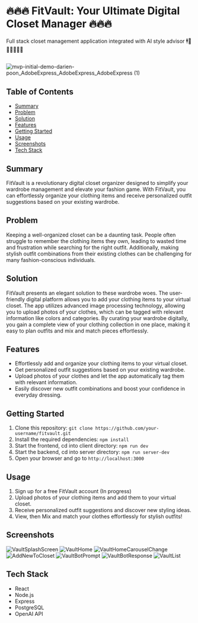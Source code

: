 # 🔥🔥🔥 FitVault: Your Ultimate Digital Closet Manager 🔥🔥🔥

Full stack closet management application integrated with AI style advisor 🕴️👜🧥👚👔👖👟
##
![mvp-initial-demo-darien-poon_AdobeExpress_AdobeExpress_AdobeExpress (1)](https://github.com/darienpoon/FitVault/assets/127794749/e52d0d7b-83ec-4f79-81a6-6e78518e9ec5)



## Table of Contents
- [Summary](#summary)
- [Problem](#problem)
- [Solution](#solution)
- [Features](#features)
- [Getting Started](#getting-started)
- [Usage](#usage)
- [Screenshots](#screenshots)
- [Tech Stack](#tech-stack)


## Summary
FitVault is a revolutionary digital closet organizer designed to simplify your wardrobe management and elevate your fashion game. With FitVault, you can effortlessly organize your clothing items and receive personalized outfit suggestions based on your existing wardrobe.

## Problem
Keeping a well-organized closet can be a daunting task. People often struggle to remember the clothing items they own, leading to wasted time and frustration while searching for the right outfit. Additionally, making stylish outfit combinations from their existing clothes can be challenging for many fashion-conscious individuals.

## Solution
FitVault presents an elegant solution to these wardrobe woes. The user-friendly digital platform allows you to add your clothing items to your virtual closet. The app utilizes advanced image processing technology, allowing you to upload photos of your clothes, which can be tagged with relevant information like colors and categories. By curating your wardrobe digitally, you gain a complete view of your clothing collection in one place, making it easy to plan outfits and mix and match pieces effortlessly.

## Features
- Effortlessly add and organize your clothing items to your virtual closet.
- Get personalized outfit suggestions based on your existing wardrobe.
- Upload photos of your clothes and let the app automatically tag them with relevant information.
- Easily discover new outfit combinations and boost your confidence in everyday dressing.

## Getting Started
1. Clone this repository: `git clone https://github.com/your-username/fitvault.git`
2. Install the required dependencies: `npm install`
3. Start the frontend, cd into client directory: `npm run dev`
4. Start the backend, cd into server directory: `npm run server-dev`
5. Open your browser and go to `http://localhost:3000`

## Usage
1. Sign up for a free FitVault account (In progress)
2. Upload photos of your clothing items and add them to your virtual closet.
3. Receive personalized outfit suggestions and discover new styling ideas.
4. View, then Mix and match your clothes effortlessly for stylish outfits!

## Screenshots
![VaultSplashScreen](https://github.com/darienpoon/FitVault/assets/127794749/79e2c40d-31d8-4f98-9102-ea8d6e75b0eb)
![VaultHome](https://github.com/darienpoon/FitVault/assets/127794749/741bb523-aaa6-484d-a06e-3174ba299bea)
![VaultHomeCarouselChange](https://github.com/darienpoon/FitVault/assets/127794749/b02dd5be-2862-429f-852a-9bc6fd72f557)
![AddNewToCloset](https://github.com/darienpoon/FitVault/assets/127794749/5577057a-47fa-4d9b-b2be-0e4015ce9203)
![VaultBotPrompt](https://github.com/darienpoon/FitVault/assets/127794749/ebb65aa6-b1ad-40e4-91ef-37e4bb169e85)
![VaultBotResponse](https://github.com/darienpoon/FitVault/assets/127794749/02245d41-9556-416d-819b-2f8768d9cc77)
![VaultList](https://github.com/darienpoon/FitVault/assets/127794749/62d18ad5-9063-4e23-9b09-cde201132398)








## Tech Stack
- React
- Node.js
- Express
- PostgreSQL
- OpenAI API
